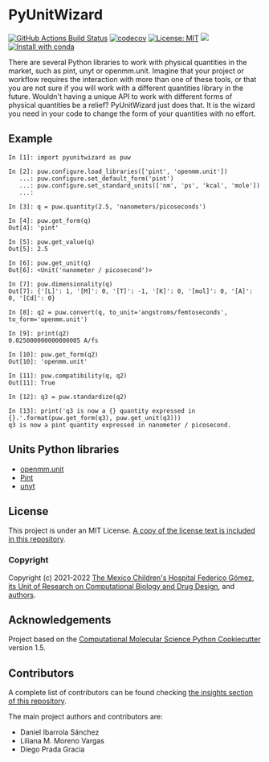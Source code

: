 # PyUnitWizard

[![GitHub Actions Build Status](https://github.com/uibcdf/PyUnitWizard/workflows/CI/badge.svg)](https://github.com/uibcdf/PyUnitWizard/actions?query=workflow%3ACI)
[![codecov](https://codecov.io/gh/uibcdf/PyUnitWizard/branch/master/graph/badge.svg)](https://codecov.io/gh/uibcdf/PyUnitWizard/branch/master)
[![License: MIT](https://img.shields.io/badge/License-MIT-yellow.svg)](https://opensource.org/licenses/MIT)
[![](https://img.shields.io/badge/Python-3.10%20%7C%203.11%20%7C%203.12-blue.svg)](https://www.python.org/downloads/) 
[![Install with conda](https://img.shields.io/badge/Install%20with-conda-brightgreen.svg)](https://conda.anaconda.org/uibcdf/pyunitwizard)

There are several Python libraries to work with physical quantities in the market, such as pint, unyt or openmm.unit. Imagine that your project or workflow requires the interaction with more than one of these tools, or that you are not sure if you will work with a different quantities library in the future. Wouldn't having a unique API to work with different forms of physical quantities be a relief? PyUnitWizard just does that. It is the wizard you need in your code to change the form of your quantities with no effort.

## Example

```ipython
In [1]: import pyunitwizard as puw

In [2]: puw.configure.load_libraries(['pint', 'openmm.unit'])
   ...: puw.configure.set_default_form('pint')
   ...: puw.configure.set_standard_units(['nm', 'ps', 'kcal', 'mole'])
   ...: 

In [3]: q = puw.quantity(2.5, 'nanometers/picoseconds')

In [4]: puw.get_form(q)
Out[4]: 'pint'

In [5]: puw.get_value(q)
Out[5]: 2.5

In [6]: puw.get_unit(q)
Out[6]: <Unit('nanometer / picosecond')>

In [7]: puw.dimensionality(q)
Out[7]: {'[L]': 1, '[M]': 0, '[T]': -1, '[K]': 0, '[mol]': 0, '[A]': 0, '[Cd]': 0}

In [8]: q2 = puw.convert(q, to_unit='angstroms/femtoseconds', to_form='openmm.unit')

In [9]: print(q2)
0.025000000000000005 A/fs

In [10]: puw.get_form(q2)
Out[10]: 'openmm.unit'

In [11]: puw.compatibility(q, q2)
Out[11]: True

In [12]: q3 = puw.standardize(q2)

In [13]: print('q3 is now a {} quantity expressed in {}.'.format(puw.get_form(q3), puw.get_unit(q3)))
q3 is now a pint quantity expressed in nanometer / picosecond.
```

## Units Python libraries
- [openmm.unit](https://github.com/openmm/openmm/tree/master/wrappers/python/simtk/unit)
- [Pint](https://pint.readthedocs.io/en/stable/)
- [unyt](https://unyt.readthedocs.io/en/stable/)

## License

This project is under an MIT License. [A copy of the license text is included in this repository](LICENSE).

### Copyright

Copyright (c) 2021-2022 [The Mexico Children's Hospital Federico Gómez](http://himfg.com.mx/), [its Unit of Research on Computational
Biology and Drug Design](http://uibcdf.org), and [authors](https://github.com/uibcdf/OpenExplorer/graphs/contributors).

## Acknowledgements

Project based on the [Computational Molecular Science Python Cookiecutter](https://github.com/molssi/cookiecutter-cms) version 1.5.

## Contributors

A complete list of contributors can be found checking [the insights section of this
repository](https://github.com/uibcdf/OpenExplorer/graphs/contributors).

The main project authors and contributors are:

- Daniel Ibarrola Sánchez
- Liliana M. Moreno Vargas
- Diego Prada Gracia
